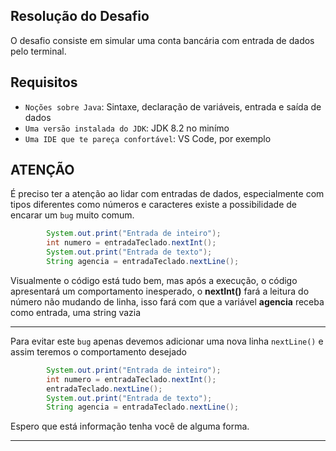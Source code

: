 ## Resolução do Desafio

O desafio consiste em simular uma conta bancária com entrada de dados pelo terminal.

## Requisitos

- `Noções sobre Java`: Sintaxe, declaração de variáveis, entrada e saída de dados
- `Uma versão instalada do JDK`: JDK 8.2 no minímo
- `Uma IDE que te pareça confortável`: VS Code, por exemplo

## ATENÇÃO

É preciso ter a atenção ao lidar com entradas de dados, especialmente com tipos diferentes como números e caracteres existe a possibilidade de encarar um `bug` muito comum.

```java
        System.out.print("Entrada de inteiro");
        int numero = entradaTeclado.nextInt();
        System.out.print("Entrada de texto");
        String agencia = entradaTeclado.nextLine();
```
Visualmente o código está tudo bem, mas após a execução, o código apresentará um comportamento inesperado, o **nextInt()** fará a leitura do número não mudando de linha, isso fará com que a variável **agencia** receba como entrada, uma string vazia

___
Para evitar este `bug` apenas devemos adicionar uma nova linha `nextLine()` e assim teremos o comportamento desejado 
```java
        System.out.print("Entrada de inteiro");
        int numero = entradaTeclado.nextInt();
        entradaTeclado.nextLine();
        System.out.print("Entrada de texto");
        String agencia = entradaTeclado.nextLine();
```
Espero que está informação tenha você de alguma forma.
___
